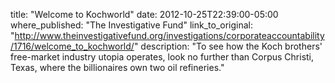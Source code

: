 title: "Welcome to Kochworld"
date: 2012-10-25T22:39:00-05:00
where_published: "The Investigative Fund"
link_to_original: "http://www.theinvestigativefund.org/investigations/corporateaccountability/1716/welcome_to_kochworld/"
description: "To see how the Koch brothers' free-market industry utopia operates, look no further than Corpus Christi, Texas, where the billionaires own two oil refineries."